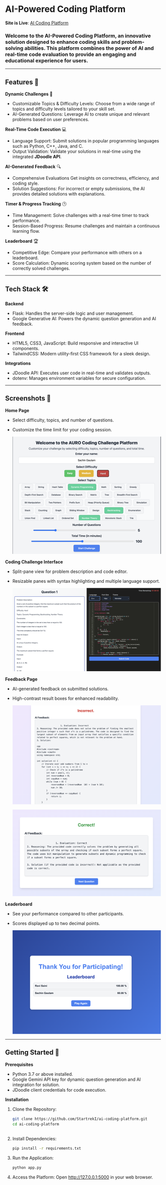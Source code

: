 # AI-Powered Coding Platform
**Site is Live**: [AI Coding Platform](https://ai-coding-platform.onrender.com)

### Welcome to the AI-Powered Coding Platform, an innovative solution designed to enhance coding skills and problem-solving abilities. This platform combines the power of AI and real-time code evaluation to provide an engaging and educational experience for users.

 
---

## Features 🚀

  **Dynamic Challenges** 🎯
   - Customizable Topics & Difficulty Levels: Choose from a wide range of topics and difficulty levels tailored to your skill set.
   - AI-Generated Questions: Leverage AI to create unique and relevant problems based on user preferences.

  **Real-Time Code Execution** 💻 
   - Language Support: Submit solutions in popular programming languages such as Python, C++, Java, and C.
   - Output Validation: Validate your solutions in real-time using the integrated **JDoodle API**.

  **AI-Generated Feedback** 🔍 
   - Comprehensive Evaluations Get insights on correctness, efficiency, and coding style.
   - Solution Suggestions: For incorrect or empty submissions, the AI provides detailed solutions with explanations.

  **Timer & Progress Tracking** 🕒 
   - Time Management: Solve challenges with a real-time timer to track performance.
   - Session-Based Progress: Resume challenges and maintain a continuous learning flow.

  **Leaderboard** 🏆 
   - Competitive Edge: Compare your performance with others on a leaderboard.
   - Score Calculation: Dynamic scoring system based on the number of correctly solved challenges.

---

## Tech Stack 🛠 
**Backend**
- Flask: Handles the server-side logic and user management.
- Google Generative AI: Powers the dynamic question generation and AI feedback.

**Frontend**
- HTML5, CSS3, JavaScript: Build responsive and interactive UI components.
- TailwindCSS: Modern utility-first CSS framework for a sleek design.

**Integrations**
- JDoodle API: Executes user code in real-time and validates outputs.
- dotenv: Manages environment variables for secure configuration.

---

## Screenshots 🎨 
  **Home Page**
- Select difficulty, topics, and number of questions.
- Customize the time limit for your coding session.
  
   ![main](./webiste_images/main.png)

 **Coding Challenge Interface**
- Split-pane view for problem description and code editor.
- Resizable panes with syntax highlighting and multiple language support.

   ![interface](./webiste_images/interface.png)

 **Feedback Page**
- AI-generated feedback on submitted solutions.
- High-contrast result boxes for enhanced readability.

  ![help](./webiste_images/help.png)

  
  ![review](./webiste_images/review.png)
   

 **Leaderboard**
- See your performance compared to other participants.
- Scores displayed up to two decimal points.

   ![leaderboard](./webiste_images/leaderboard.png)

---

## Getting Started 🚀 

  **Prerequisites**
- Python 3.7 or above installed.
- Google Gemini API key for dynamic question generation and AI integration for solution.
- JDoodle client credentials for code execution.

 **Installation**

1. Clone the Repository:
   ```bash
   git clone https://github.com/StartrekI/ai-coding-platform.git
   cd ai-coding-platform
  
2. Install Dependencies:
   ```bash
   pip install -r requirements.txt
   
3. Run the Application:
   ```bash
   python app.py
   
4. Access the Platform: Open http://127.0.0.1:5000 in your web browser.


  
